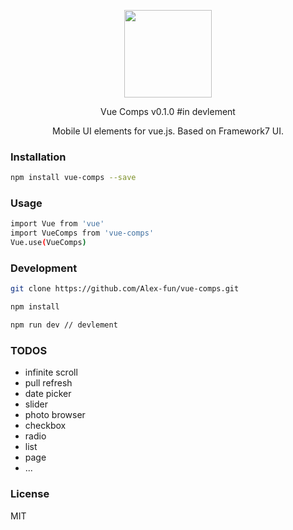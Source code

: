 <p align="center">
  <a href="https://hejx.herokuapp.com/preview">
    <img src="https://hejx.herokuapp.com/preview/img/hugo.jpg" width="140">
  </a>
</p>
<p align="center">Vue Comps v0.1.0 #in devlement</p>
<p align="center">Mobile UI elements for vue.js. Based on Framework7 UI.</p>

### Installation

```bash
npm install vue-comps --save
```

### Usage

```bash
import Vue from 'vue'
import VueComps from 'vue-comps'
Vue.use(VueComps)
```

### Development

```bash
git clone https://github.com/Alex-fun/vue-comps.git

npm install

npm run dev // devlement

```

### TODOS

* infinite scroll
* pull refresh
* date picker
* slider
* photo browser
* checkbox
* radio
* list
* page
* ...

### License
MIT
